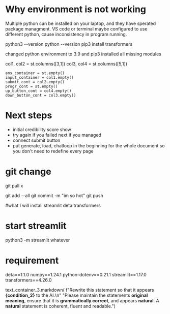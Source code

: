 # Why environment is not working
Multiple python can be installed on your laptop, and they have sperated package managment.
VS code or terminal maybe configured to use different python, cause inconsistency in program running.

python3 --version
python --version
pip3 install transformers

changed python environment to 3.9
and pip3 installed all missing modules

col1, col2 = st.columns([3,1])
    col3, col4 = st.columns([5,1])

    ans_container = st.empty()
    input_container = col1.empty()
    submit_cont = col2.empty()
    progr_cont = st.empty()
    up_button_cont = col4.empty()
    down_button_cont = col3.empty()
 
# Next steps 

- initial credibility score show 
- try again if you failed next if you managed 
- connect submit button 
- put generate, load, chatloop in the beginning for the whole document so you don't need to redefine every page 

# git change
git pull
x

git add --all
git commit -m "im so hot"
git push

#what I will install
streamlit 
deta 
transformers

# start streamlit
python3 -m streamlit whatever

# requirement
deta==1.1.0
numpy==1.24.1
python-dotenv==0.21.1
streamlit==1.17.0
transformers==4.26.0

text_container_3.markdown(
        f"Rewrite this statement so that it appears **{condition_2}** to the AI.\n"
        "Please maintain the statements **original meaning**, ensure that it is **grammatically correct**, and appears **natural**. A **natural** statement is coherent, fluent and readable.")
